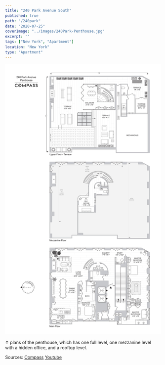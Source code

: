 ```yaml
---
title: "240 Park Avenue South"
published: true
path: "/240park"
date: "2020-07-25"
coverImage: "../images/240Park-Penthouse.jpg"
excerpt: ''
tags: ["New York", "Apartment"]
location: "New York"
type: "Apartment"
---
```


![penthouse](../images/240Park-Penthouse.jpg)

&#8593; plans of the penthouse, which has one full level, one mezzanine level with a hidden office, and a rooftop level.

Sources: [Compass](https://www.compass.com/listing/240-park-avenue-south-unit-ph-manhattan-ny-10003/304915172393261041/) [Youtube](https://youtu.be/-V3DHyTG9uU)